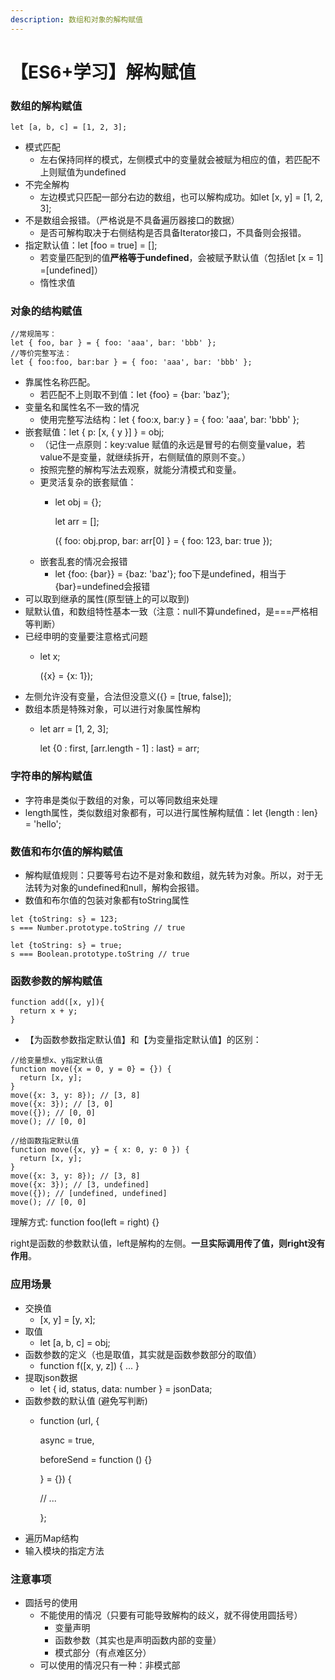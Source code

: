 ```yaml
---
description: 数组和对象的解构赋值
---
```


# 【ES6+学习】解构赋值

### 数组的解构赋值

```text
let [a, b, c] = [1, 2, 3];
```

* 模式匹配
  * 左右保持同样的模式，左侧模式中的变量就会被赋为相应的值，若匹配不上则赋值为undefined
* 不完全解构
  * 左边模式只匹配一部分右边的数组，也可以解构成功。如let \[x, y\] = \[1, 2, 3\];
* 不是数组会报错。（严格说是不具备遍历器接口的数据）
  * 是否可解构取决于右侧结构是否具备Iterator接口，不具备则会报错。
* 指定默认值：let \[foo = true\] = \[\];
  * 若变量匹配到的值**严格等于undefined**，会被赋予默认值（包括let \[x = 1\] =\[undefined\]）
  * 惰性求值

### 对象的结构赋值

```text
//常规简写：
let { foo, bar } = { foo: 'aaa', bar: 'bbb' };
//等价完整写法：
let { foo:foo, bar:bar } = { foo: 'aaa', bar: 'bbb' };
```

* 靠属性名称匹配。
  * 若匹配不上则取不到值：let {foo} = {bar: 'baz'};
* 变量名和属性名不一致的情况
  * 使用完整写法结构：let { foo:x, bar:y } = { foo: 'aaa', bar: 'bbb' }; 
* 嵌套赋值：let { p: \[x, { y }\] } = obj;
  * （记住一点原则：key:value  赋值的永远是冒号的右侧变量value，若value不是变量，就继续拆开，右侧赋值的原则不变。）
  * 按照完整的解构写法去观察，就能分清模式和变量。
  * 更灵活复杂的嵌套赋值：
    * let obj = {};

      let arr = \[\];

      \({ foo: obj.prop, bar: arr\[0\] } = { foo: 123, bar: true }\);
  * 嵌套乱套的情况会报错
    * let {foo: {bar}} = {baz: 'baz'};  foo下是undefined，相当于{bar}=undefined会报错
* 可以取到继承的属性\(原型链上的可以取到\)
* 赋默认值，和数组特性基本一致（注意：null不算undefined，是===严格相等判断）
* 已经申明的变量要注意格式问题
  * let x;

    \({x} = {x: 1}\);
* 左侧允许没有变量，合法但没意义\({} = \[true, false\]\);
* 数组本质是特殊对象，可以进行对象属性解构  
  * let arr = \[1, 2, 3\];

    let {0 : first, \[arr.length - 1\] : last} = arr;

### 字符串的解构赋值

* 字符串是类似于数组的对象，可以等同数组来处理
* length属性，类似数组对象都有，可以进行属性解构赋值：let {length : len} = 'hello';

### 数值和布尔值的解构赋值

* 解构赋值规则：只要等号右边不是对象和数组，就先转为对象。所以，对于无法转为对象的undefined和null，解构会报错。
* 数值和布尔值的包装对象都有toString属性

```text
let {toString: s} = 123;
s === Number.prototype.toString // true

let {toString: s} = true;
s === Boolean.prototype.toString // true
```

### 函数参数的解构赋值

```text
function add([x, y]){
  return x + y;
}
```

* 【为函数参数指定默认值】和【为变量指定默认值】的区别：

```text
//给变量想x、y指定默认值
function move({x = 0, y = 0} = {}) {
  return [x, y];
}
move({x: 3, y: 8}); // [3, 8]
move({x: 3}); // [3, 0]
move({}); // [0, 0]
move(); // [0, 0]

//给函数指定默认值
function move({x, y} = { x: 0, y: 0 }) {
  return [x, y];
}
move({x: 3, y: 8}); // [3, 8]
move({x: 3}); // [3, undefined]
move({}); // [undefined, undefined]
move(); // [0, 0]
```

理解方式:  function foo\(left = right\) {}

right是函数的参数默认值，left是解构的左侧。**一旦实际调用传了值，则right没有作用**。

### 应用场景

* 交换值
  * \[x, y\] = \[y, x\];
* 取值
  *  let \[a, b, c\] = obj;
* 函数参数的定义（也是取值，其实就是函数参数部分的取值）
  * function f\(\[x, y, z\]\) { ... }
* 提取json数据
  * let { id, status, data: number } = jsonData;
* 函数参数的默认值  \(避免写判断\)
  * function \(url, {

      async = true,

      beforeSend = function \(\) {}

    } = {}\) {

      // ... 

    };
* 遍历Map结构
* 输入模块的指定方法

### 注意事项

* 圆括号的使用
  * 不能使用的情况（只要有可能导致解构的歧义，就不得使用圆括号）
    * 变量声明
    * 函数参数（其实也是声明函数内部的变量）
    * 模式部分（有点难区分）
  * 可以使用的情况只有一种：非模式部



